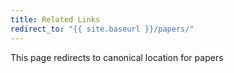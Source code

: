 ```yaml
---
title: Related Links
redirect_to: "{{ site.baseurl }}/papers/"
---
```


This page redirects to canonical location for papers

